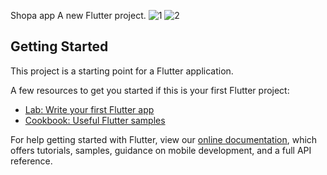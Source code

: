 Shopa app 
A new Flutter project.
![1](https://user-images.githubusercontent.com/86397791/157162107-68d39467-c69a-4253-8694-5050e017384f.png)
![2](https://user-images.githubusercontent.com/86397791/157162119-31fb5ff3-bd1f-41b7-b2ef-8cb8c6b12516.png)

## Getting Started

This project is a starting point for a Flutter application.

A few resources to get you started if this is your first Flutter project:

- [Lab: Write your first Flutter app](https://flutter.dev/docs/get-started/codelab)
- [Cookbook: Useful Flutter samples](https://flutter.dev/docs/cookbook)

For help getting started with Flutter, view our
[online documentation](https://flutter.dev/docs), which offers tutorials,
samples, guidance on mobile development, and a full API reference.
